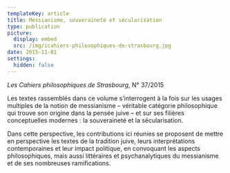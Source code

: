 ```yaml
---
templateKey: article
title: Messianisme, souveraineté et sécularisation
type: publication
picture:
  display: embed
  src: /img/icahiers-philosophiques-de-strasbourg.jpg
date: 2015-11-01
settings:
  hidden: false
---
```

*Les Cahiers philosophiques de Strasbourg*, N° 37/2015

Les textes rassemblés dans ce volume s’interrogent à la fois sur les usages multiples de la notion de messianisme – véritable catégorie philosophique qui trouve son origine dans la pensée juive – et sur ses filières conceptuelles modernes : la souveraineté et la sécularisation.

Dans cette perspective, les contributions ici réunies se proposent de mettre en perspective les textes de la tradition juive, leurs interprétations contemporaines et leur impact politique, en convoquant les aspects philosophiques, mais aussi littéraires et psychanalytiques du messianisme et de ses nombreuses ramifications.